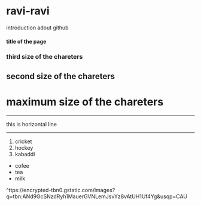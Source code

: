 # ravi-ravi
introduction adout github
#### title of the page
### third size of the chareters
## second size of the chareters
# maximum size of the chareters

***
this is horizontal line
***

1. cricket
2. hockey
3. kabaddi

- cofee
- tea
- milk


^ttps://encrypted-tbn0.gstatic.com/images?q=tbn:ANd9GcSNzdRyh1MauerGVNLemJsvYz8vAtUH1Uf4Yg&usqp=CAU
